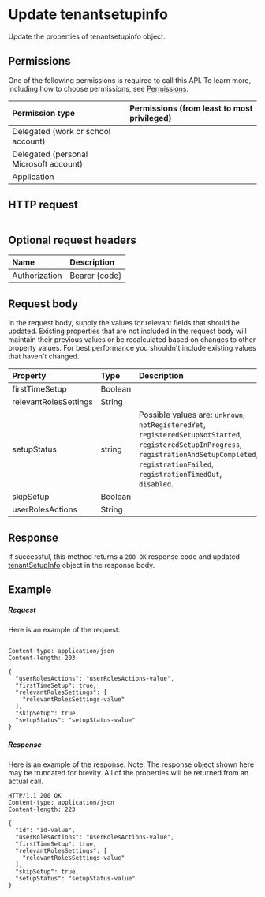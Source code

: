 # Update tenantsetupinfo

Update the properties of tenantsetupinfo object.
## Permissions
One of the following permissions is required to call this API. To learn more, including how to choose permissions, see [Permissions](../../../concepts/permissions_reference.md).

|Permission type      | Permissions (from least to most privileged)              |
|:--------------------|:---------------------------------------------------------|
|Delegated (work or school account) |    |
|Delegated (personal Microsoft account) |    |
|Application |  | 

## HTTP request
<!-- { "blockType": "ignored" } -->
```http

```
## Optional request headers
| Name       | Description|
|:-----------|:-----------|
| Authorization  | Bearer {code}|

## Request body
In the request body, supply the values for relevant fields that should be updated. Existing properties that are not included in the request body will maintain their previous values or be recalculated based on changes to other property values. For best performance you shouldn't include existing values that haven't changed.

| Property	   | Type	|Description|
|:---------------|:--------|:----------|
|firstTimeSetup|Boolean||
|relevantRolesSettings|String||
|setupStatus|string| Possible values are: `unknown`, `notRegisteredYet`, `registeredSetupNotStarted`, `registeredSetupInProgress`, `registrationAndSetupCompleted`, `registrationFailed`, `registrationTimedOut`, `disabled`.|
|skipSetup|Boolean||
|userRolesActions|String||

## Response
If successful, this method returns a `200 OK` response code and updated [tenantSetupInfo](../resources/tenantsetupinfo.md) object in the response body.
## Example
##### Request
Here is an example of the request.
<!-- {
  "blockType": "request",
  "name": "update_tenantsetupinfo"
}-->
```http

Content-type: application/json
Content-length: 203

{
  "userRolesActions": "userRolesActions-value",
  "firstTimeSetup": true,
  "relevantRolesSettings": [
    "relevantRolesSettings-value"
  ],
  "skipSetup": true,
  "setupStatus": "setupStatus-value"
}
```
##### Response
Here is an example of the response. Note: The response object shown here may be truncated for brevity. All of the properties will be returned from an actual call.
<!-- {
  "blockType": "response",
  "truncated": true,
  "@odata.type": "microsoft.graph.tenantSetupInfo"
} -->
```http
HTTP/1.1 200 OK
Content-type: application/json
Content-length: 223

{
  "id": "id-value",
  "userRolesActions": "userRolesActions-value",
  "firstTimeSetup": true,
  "relevantRolesSettings": [
    "relevantRolesSettings-value"
  ],
  "skipSetup": true,
  "setupStatus": "setupStatus-value"
}
```

<!-- uuid: 8fcb5dbc-d5aa-4681-8e31-b001d5168d79
2015-10-25 14:57:30 UTC -->
<!-- {
  "type": "#page.annotation",
  "description": "Update tenantsetupinfo",
  "keywords": "",
  "section": "documentation",
  "tocPath": ""
}-->